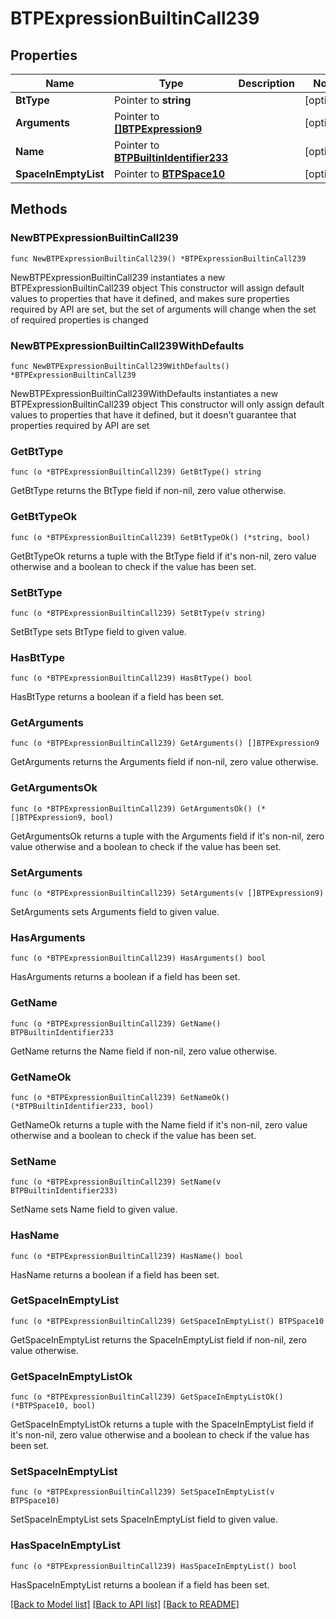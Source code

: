 # BTPExpressionBuiltinCall239

## Properties

Name | Type | Description | Notes
------------ | ------------- | ------------- | -------------
**BtType** | Pointer to **string** |  | [optional] 
**Arguments** | Pointer to [**[]BTPExpression9**](BTPExpression9.md) |  | [optional] 
**Name** | Pointer to [**BTPBuiltinIdentifier233**](BTPBuiltinIdentifier233.md) |  | [optional] 
**SpaceInEmptyList** | Pointer to [**BTPSpace10**](BTPSpace10.md) |  | [optional] 

## Methods

### NewBTPExpressionBuiltinCall239

`func NewBTPExpressionBuiltinCall239() *BTPExpressionBuiltinCall239`

NewBTPExpressionBuiltinCall239 instantiates a new BTPExpressionBuiltinCall239 object
This constructor will assign default values to properties that have it defined,
and makes sure properties required by API are set, but the set of arguments
will change when the set of required properties is changed

### NewBTPExpressionBuiltinCall239WithDefaults

`func NewBTPExpressionBuiltinCall239WithDefaults() *BTPExpressionBuiltinCall239`

NewBTPExpressionBuiltinCall239WithDefaults instantiates a new BTPExpressionBuiltinCall239 object
This constructor will only assign default values to properties that have it defined,
but it doesn't guarantee that properties required by API are set

### GetBtType

`func (o *BTPExpressionBuiltinCall239) GetBtType() string`

GetBtType returns the BtType field if non-nil, zero value otherwise.

### GetBtTypeOk

`func (o *BTPExpressionBuiltinCall239) GetBtTypeOk() (*string, bool)`

GetBtTypeOk returns a tuple with the BtType field if it's non-nil, zero value otherwise
and a boolean to check if the value has been set.

### SetBtType

`func (o *BTPExpressionBuiltinCall239) SetBtType(v string)`

SetBtType sets BtType field to given value.

### HasBtType

`func (o *BTPExpressionBuiltinCall239) HasBtType() bool`

HasBtType returns a boolean if a field has been set.

### GetArguments

`func (o *BTPExpressionBuiltinCall239) GetArguments() []BTPExpression9`

GetArguments returns the Arguments field if non-nil, zero value otherwise.

### GetArgumentsOk

`func (o *BTPExpressionBuiltinCall239) GetArgumentsOk() (*[]BTPExpression9, bool)`

GetArgumentsOk returns a tuple with the Arguments field if it's non-nil, zero value otherwise
and a boolean to check if the value has been set.

### SetArguments

`func (o *BTPExpressionBuiltinCall239) SetArguments(v []BTPExpression9)`

SetArguments sets Arguments field to given value.

### HasArguments

`func (o *BTPExpressionBuiltinCall239) HasArguments() bool`

HasArguments returns a boolean if a field has been set.

### GetName

`func (o *BTPExpressionBuiltinCall239) GetName() BTPBuiltinIdentifier233`

GetName returns the Name field if non-nil, zero value otherwise.

### GetNameOk

`func (o *BTPExpressionBuiltinCall239) GetNameOk() (*BTPBuiltinIdentifier233, bool)`

GetNameOk returns a tuple with the Name field if it's non-nil, zero value otherwise
and a boolean to check if the value has been set.

### SetName

`func (o *BTPExpressionBuiltinCall239) SetName(v BTPBuiltinIdentifier233)`

SetName sets Name field to given value.

### HasName

`func (o *BTPExpressionBuiltinCall239) HasName() bool`

HasName returns a boolean if a field has been set.

### GetSpaceInEmptyList

`func (o *BTPExpressionBuiltinCall239) GetSpaceInEmptyList() BTPSpace10`

GetSpaceInEmptyList returns the SpaceInEmptyList field if non-nil, zero value otherwise.

### GetSpaceInEmptyListOk

`func (o *BTPExpressionBuiltinCall239) GetSpaceInEmptyListOk() (*BTPSpace10, bool)`

GetSpaceInEmptyListOk returns a tuple with the SpaceInEmptyList field if it's non-nil, zero value otherwise
and a boolean to check if the value has been set.

### SetSpaceInEmptyList

`func (o *BTPExpressionBuiltinCall239) SetSpaceInEmptyList(v BTPSpace10)`

SetSpaceInEmptyList sets SpaceInEmptyList field to given value.

### HasSpaceInEmptyList

`func (o *BTPExpressionBuiltinCall239) HasSpaceInEmptyList() bool`

HasSpaceInEmptyList returns a boolean if a field has been set.


[[Back to Model list]](../README.md#documentation-for-models) [[Back to API list]](../README.md#documentation-for-api-endpoints) [[Back to README]](../README.md)


